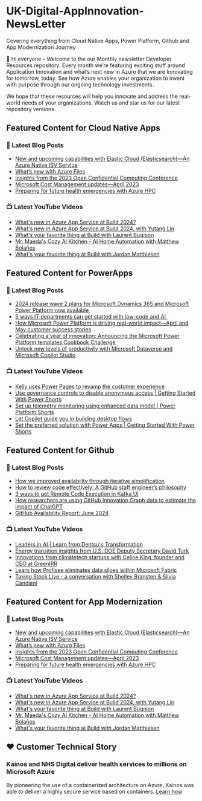 # UK-Digital-AppInnovation-NewsLetter

Covering everything from Cloud Native Apps, Power Platform, Github and App Modernization Journey

👋 Hi everyone – Welcome to the our Monthly newsletter Developer Resources repository. Every month we’re featuring exciting stuff around Application Innovation and what’s next new in Azure that we are Innovating for tomorrow, today. See how Azure enables your organization to invent with purpose through our ongoing technology investments..


We hope that these resources will help you innovate and address the real-world needs of your organizations. Watch us and star us for our latest repository versions.

## Featured Content for Cloud Native Apps


### 📝 Latest Blog Posts

    
<!-- BLOGCNA:START -->
- [New and upcoming capabilities with Elastic Cloud (Elasticsearch)—An Azure Native ISV Service](https://azure.microsoft.com/blog/new-and-upcoming-capabilities-with-elastic-cloud-elasticsearch-an-azure-native-isv-service/)
- [What’s new with Azure Files](https://azure.microsoft.com/blog/what-s-new-with-azure-files/)
- [Insights from the 2023 Open Confidential Computing Conference](https://azure.microsoft.com/blog/insights-from-the-2023-open-confidential-computing-conference/)
- [Microsoft Cost Management updates—April 2023](https://azure.microsoft.com/blog/microsoft-cost-management-updates-april-2023/)
- [Preparing for future health emergencies with Azure HPC ](https://azure.microsoft.com/blog/preparing-for-future-health-emergencies-with-azure-hpc/)
<!-- BLOGCNA:END -->

### 📺 Latest YouTube Videos

 
<!-- YOUTUBECNA:START -->
- [What&#39;s new in Azure App Service at Build 2024?](https://www.youtube.com/watch?v=1mMcIz-zxWI)
- [What&#39;s new in Azure App Service at Build 2024, with Yutang Lin](https://www.youtube.com/watch?v=k8ecMWt4JD4)
- [What&#39;s your favorite thing at Build with Laurent Bugnion](https://www.youtube.com/watch?v=T61Km774kmI)
- [Mr. Maeda&#39;s Cozy AI Kitchen - AI Home Automation with Matthew Bolaños](https://www.youtube.com/watch?v=quC_bhlMBSQ)
- [What&#39;s your favorite thing at Build with Jordan Matthiesen](https://www.youtube.com/watch?v=vzK7Tj1fpVU)
<!-- YOUTUBECNA:END -->

##  Featured Content for PowerApps
### 📝 Latest Blog Posts
<!-- BLOGPOWER:START -->
- [2024 release wave 2 plans for Microsoft Dynamics 365 and Microsoft Power Platform now available ](https://www.microsoft.com/en-us/dynamics-365/blog/business-leader/2024/07/16/2024-release-wave-2-plans-for-microsoft-dynamics-365-and-microsoft-power-platform-now-available/)
- [5 ways IT departments can get started with low-code and AI ](https://www.microsoft.com/en-us/microsoft-copilot/blog/copilot-studio/5-ways-it-departments-can-get-started-with-low-code-and-ai/)
- [How Microsoft Power Platform is driving real-world impact—April and May customer success stories](https://www.microsoft.com/en-us/power-platform/blog/2024/06/26/how-microsoft-power-platform-is-driving-real-world-impact-april-and-may-customer-success-stories/)
- [Celebrating a year of innovation: Announcing the Microsoft Power Platform templates Cookbook Challenge](https://www.microsoft.com/en-us/power-platform/blog/2024/06/06/celebrating-a-year-of-innovation-announcing-the-microsoft-power-platform-templates-cookbook-challenge/)
- [Unlock new levels of productivity with Microsoft Dataverse and Microsoft Copilot Studio](https://powerapps.microsoft.com/en-us/blog/unlock-new-levels-of-productivity-with-microsoft-dataverse-and-microsoft-copilot-studio/)
<!-- BLOGPOWER:END -->
 ### 📺 Latest YouTube Videos
    
<!-- YOUTUBEPOWER:START -->
- [Kelly uses Power Pages to revamp the customer experience](https://www.youtube.com/watch?v=cTKesJ6t55s)
- [Use governance controls to disable anonymous access | Getting Started With Power Shorts](https://www.youtube.com/watch?v=F32I4P4HQNw)
- [Set up telemetry monitoring using enhanced data model | Power Platform Shorts](https://www.youtube.com/watch?v=WtZS68RPo5E)
- [Let Copilot guide you in building desktop flows](https://www.youtube.com/watch?v=gZhyPI0fHbI)
- [Set the preferred solution with Power Apps | Getting Started With Power Shorts](https://www.youtube.com/watch?v=WohjakB8OdE)
<!-- YOUTUBEPOWER:END -->

##  Featured Content for Github
### 📝 Latest Blog Posts
<!-- BLOGGITHUB:START -->
- [How we improved availability through iterative simplification](https://github.blog/engineering/engineering-principles/how-we-improved-availability-through-iterative-simplification/)
- [How to review code effectively: A GitHub staff engineer’s philosophy](https://github.blog/developer-skills/github/how-to-review-code-effectively-a-github-staff-engineers-philosophy/)
- [3 ways to get Remote Code Execution in Kafka UI](https://github.blog/security/vulnerability-research/3-ways-to-get-remote-code-execution-in-kafka-ui/)
- [How researchers are using GitHub Innovation Graph data to estimate the impact of ChatGPT](https://github.blog/news-insights/policy-news-and-insights/how-researchers-are-using-github-innovation-graph-data-to-estimate-the-impact-of-chatgpt/)
- [GitHub Availability Report: June 2024](https://github.blog/news-insights/company-news/github-availability-report-june-2024/)
<!-- BLOGGITHUB:END -->
### 📺 Latest YouTube Videos
<!-- YOUTUBEGITHUB:START -->
- [Leaders in AI | Learn from Dentsu&#39;s ​Transformation](https://www.youtube.com/watch?v=o3mTuhBSs5A)
- [Energy transition insights from U.S. DOE Deputy Secretary David Turk](https://www.youtube.com/watch?v=kLKCoqnq6vw)
- [Innovations from climatetech startups with Celine King, founder and CEO at GreenIRR](https://www.youtube.com/watch?v=0A4MJtXr4UQ)
- [Learn how Profisee eliminates data siloes within Microsoft Fabric](https://www.youtube.com/watch?v=kMZE6KjCs98)
- [Taking Stock Live - a conversation with Shelley Bransten &amp; Silvia Candiani](https://www.youtube.com/watch?v=NMEdNprUOzI)
<!-- YOUTUBEGITHUB:END -->
##  Featured Content for App Modernization
### 📝 Latest Blog Posts
<!-- BLOGAPPMOD:START -->
- [New and upcoming capabilities with Elastic Cloud (Elasticsearch)—An Azure Native ISV Service](https://azure.microsoft.com/blog/new-and-upcoming-capabilities-with-elastic-cloud-elasticsearch-an-azure-native-isv-service/)
- [What’s new with Azure Files](https://azure.microsoft.com/blog/what-s-new-with-azure-files/)
- [Insights from the 2023 Open Confidential Computing Conference](https://azure.microsoft.com/blog/insights-from-the-2023-open-confidential-computing-conference/)
- [Microsoft Cost Management updates—April 2023](https://azure.microsoft.com/blog/microsoft-cost-management-updates-april-2023/)
- [Preparing for future health emergencies with Azure HPC ](https://azure.microsoft.com/blog/preparing-for-future-health-emergencies-with-azure-hpc/)
<!-- BLOGAPPMOD:END -->
### 📺 Latest YouTube Videos
<!-- YOUTUBEAPPMOD:START -->
- [What&#39;s new in Azure App Service at Build 2024?](https://www.youtube.com/watch?v=1mMcIz-zxWI)
- [What&#39;s new in Azure App Service at Build 2024, with Yutang Lin](https://www.youtube.com/watch?v=k8ecMWt4JD4)
- [What&#39;s your favorite thing at Build with Laurent Bugnion](https://www.youtube.com/watch?v=T61Km774kmI)
- [Mr. Maeda&#39;s Cozy AI Kitchen - AI Home Automation with Matthew Bolaños](https://www.youtube.com/watch?v=quC_bhlMBSQ)
- [What&#39;s your favorite thing at Build with Jordan Matthiesen](https://www.youtube.com/watch?v=vzK7Tj1fpVU)
<!-- YOUTUBEAPPMOD:END -->


## ♥️ Customer Technical Story 

### Kainos and NHS Digital deliver health services to millions on Microsoft Azure

By pioneering the use of a containerized architecture on Azure, Kainos was able to deliver a highly secure service based on containers. [Learn how](https://customers.microsoft.com/en-us/story/1368348549535774520-kainos-and-nhs-digital-deliver-health-services-to-millions-on-microsoft-azure)

